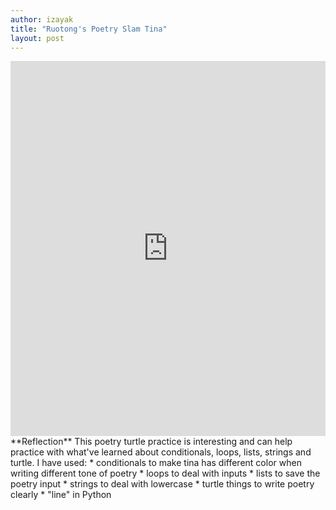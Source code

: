 ```yaml
---
author: izayak
title: "Ruotong's Poetry Slam Tina"
layout: post
---
```


<iframe src="https://trinket.io/embed/python/329a2bf7ad" width="100%" height="600" frameborder="0" marginwidth="0" marginheight="0" allowfullscreen></iframe>  
**Reflection**
This poetry turtle practice is interesting and can help practice with what've learned about conditionals, loops, lists, strings and turtle.  
I have used:
* conditionals to make tina has different color when writing different tone of poetry  
* loops to deal with inputs  
* lists to save the poetry input  
* strings to deal with lowercase  
* turtle things to write poetry clearly  
* "line" in Python
